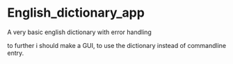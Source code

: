 # English_dictionary_app
A very basic english dictionary with error handling

to further i should make a GUI, to use the dictionary instead of commandline entry.
